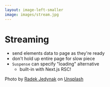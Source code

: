 ```yaml
---
layout: image-left-smaller
image: images/stream.jpg
---
```


# Streaming

<v-clicks>

- send elements data to page as they're ready
- don't hold up entire page for slow piece
- `Suspense` can specify "loading" alternative
    - built-in with Next.js RSC! 
    
</v-clicks>

<Caption>Photo by <a href="https://unsplash.com/@radekjedynak?utm_source=unsplash&utm_medium=referral&utm_content=creditCopyText">Radek Jedynak</a> on <a href="https://unsplash.com/photos/ipdCiQah83M?utm_source=unsplash&utm_medium=referral&utm_content=creditCopyText">Unsplash</a></Caption>